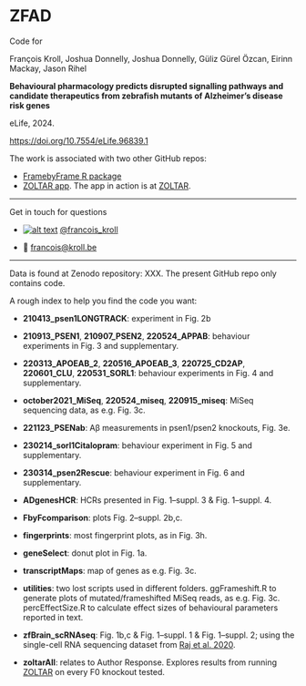 # ZFAD

Code for

François Kroll, Joshua Donnelly, Joshua Donnelly, Güliz Gürel Özcan, Eirinn Mackay, Jason Rihel

**Behavioural pharmacology predicts disrupted signalling pathways and candidate therapeutics from zebrafish mutants of Alzheimer’s disease risk genes**

eLife, 2024.

https://doi.org/10.7554/eLife.96839.1

The work is associated with two other GitHub repos:

* [FramebyFrame R package](https://github.com/francoiskroll/FramebyFrame)
* [ZOLTAR app](https://github.com/francoiskroll/ZOLTAR). The app in action is at [ZOLTAR](https://francoiskroll.shinyapps.io/zoltar/).

___

Get in touch for questions

  * [![alt text][1.2]][1] [@francois_kroll](https://twitter.com/francois_kroll)

  * :email: francois@kroll.be

<!-- icons with padding -->
[1.1]: http://i.imgur.com/tXSoThF.png (twitter icon with padding)

<!-- icons without padding -->
[1.2]: http://i.imgur.com/wWzX9uB.png (twitter icon without padding)

<!-- links to your social media accounts -->
[1]: https://twitter.com/francois_kroll

___

Data is found at Zenodo repository: XXX. The present GitHub repo only contains code.

A rough index to help you find the code you want:

* **210413_psen1LONGTRACK**: experiment in Fig. 2b

* **210913_PSEN1**, **210907_PSEN2**, **220524_APPAB**: behaviour experiments in Fig. 3 and supplementary.

* **220313_APOEAB_2**, **220516_APOEAB_3**, **220725_CD2AP**, **220601_CLU**, **220531_SORL1**: behaviour experiments in Fig. 4 and supplementary.

* **october2021_MiSeq**, **220524_miseq**, **220915_miseq**: MiSeq sequencing data, as e.g. Fig. 3c.

* **221123_PSENab**: Aβ measurements in psen1/psen2 knockouts, Fig. 3e.

* **230214_sorl1Citalopram**: behaviour experiment in Fig. 5 and supplementary.

* **230314_psen2Rescue**: behaviour experiment in Fig. 6 and supplementary.

* **ADgenesHCR**: HCRs presented in Fig. 1–suppl. 3 & Fig. 1–suppl. 4.

* **FbyFcomparison**: plots Fig. 2–suppl. 2b,c.

* **fingerprints**: most fingerprint plots, as in Fig. 3h.

* **geneSelect**: donut plot in Fig. 1a.

* **transcriptMaps**: map of genes as e.g. Fig. 3c.

* **utilities**: two lost scripts used in different folders. ggFrameshift.R to generate plots of mutated/frameshifted MiSeq reads, as e.g. Fig. 3c. percEffectSize.R to calculate effect sizes of behavioural parameters reported in text.

* **zfBrain_scRNAseq**: Fig. 1b,c & Fig. 1–suppl. 1 & Fig. 1–suppl. 2; using the single-cell RNA sequencing dataset from [Raj et al. 2020](https://doi.org/10.1016/j.neuron.2020.09.023).

* **zoltarAll**: relates to Author Response. Explores results from running [ZOLTAR](https://francoiskroll.shinyapps.io/zoltar/) on every F0 knockout tested.